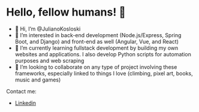 # Hello, fellow humans! 🦎 

- 👋 Hi, I’m @JulianoKosloski
- 👀 I’m interested in back-end development (Node.js/Express, Spring Boot, and Django) and front-end as well (Angular, Vue, and React)
- 🌱 I’m currently learning fullstack development by building my own websites and applications. I also develop Python scripts for automation purposes and web scraping
- 💞️ I’m looking to collaborate on any type of project involving these frameworks, especially linked to things I love (climbing, pixel art, books, music and games)


<!-- I want to use my dinosaurs somewhere :sauropod: 🦖 -->


Contact me:

- [Linkedin](https://www.linkedin.com/in/julianokosloski)


